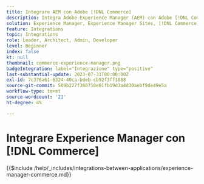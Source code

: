 ```yaml
---
title: Integrare AEM con Adobe [!DNL Commerce]
description: Integra Adobe Experience Manager (AEM) con Adobe [!DNL Commerce] per creare esperienze di acquisto coinvolgenti.
solution: Experience Manager, Experience Manager Sites, [!DNL Commerce]
feature: Integrations
topic: Integrations
role: Leader, Architect, Admin, Developer
level: Beginner
index: false
kt: null
thumbnail: commerce-experience-manager.png
badgeIntegration: label="Integrazione" type="positive"
last-substantial-update: 2023-07-31T00:00:00Z
exl-id: 7c376a61-6324-40ca-bdeb-cb92f3ff1868
source-git-commit: 509b227f360718e81fb19d3a4d30aebf9de49e5a
workflow-type: tm+mt
source-wordcount: '21'
ht-degree: 4%

---
```


# Integrare Experience Manager con [!DNL Commerce]

{{$include /help/_includes/integrations-between-applications/experience-manager-commerce.md}}
